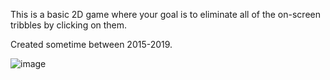 This is a basic 2D game where your goal is to eliminate all of the on-screen tribbles by clicking on them.

Created sometime between 2015-2019.

![image](https://github.com/Valkryst/GameMaker_MAAC3601_Assignment_1/assets/1524476/53334b44-0a50-43ba-81aa-b47c95b0d0b8)
